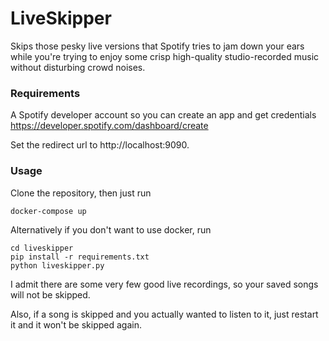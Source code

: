 # LiveSkipper

Skips those pesky live versions that Spotify tries to jam down your ears while you're trying to enjoy some crisp high-quality studio-recorded music without disturbing crowd noises.

### Requirements
A Spotify developer account so you can create an app and get credentials
https://developer.spotify.com/dashboard/create

Set the redirect url to http://localhost:9090.

### Usage
Clone the repository, then just run
```
docker-compose up
```

Alternatively if you don't want to use docker, run 
```
cd liveskipper
pip install -r requirements.txt
python liveskipper.py
```


I admit there are some very few good live recordings, so your saved songs will not be skipped. 

Also, if a song is skipped and you actually wanted to listen to it, just restart it and it won't be skipped again.

